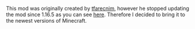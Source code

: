 This mod was originally created by [tfarecnim](https://legacy.curseforge.com/members/tfarecnim/projects), however he stopped updating the mod since 1.16.5 as you can see [here](https://www.curseforge.com/minecraft/mc-mods/just-enough-beacons/files). Therefore I decided to bring it to the newest versions of Minecraft.
